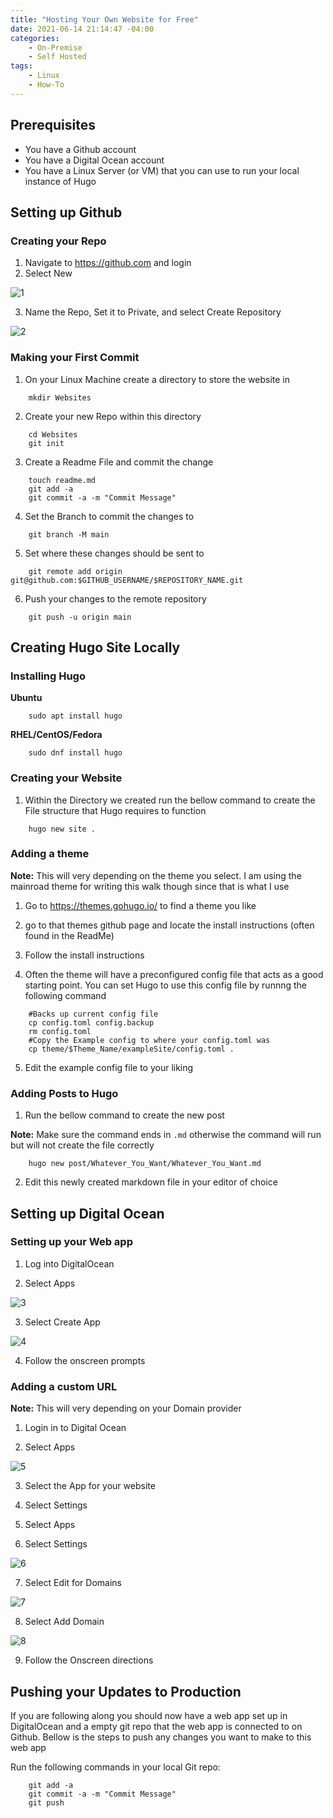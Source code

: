 ```yaml
---
title: "Hosting Your Own Website for Free"
date: 2021-06-14 21:14:47 -04:00
categories:
    - On-Premise
    - Self Hosted
tags:
    - Linux
    - How-To
---
```


## Prerequisites
- You have a Github account
- You have a Digital Ocean account
- You have a Linux Server (or VM) that you can use to run your local instance of Hugo

## Setting up Github
### Creating your Repo
1. Navigate to https://github.com and login
2. Select New

![1](/assets/2021/HostingYourOwnWebsiteforFree/Github/1.png)

3. Name the Repo, Set it to Private, and select Create Repository

![2](/assets/2021/HostingYourOwnWebsiteforFree/Github/2.png)

### Making your First Commit
1. On your Linux Machine create a directory to store the website in

```
	mkdir Websites
```

2. Create your new Repo within this directory

```
	cd Websites
	git init 
```

3. Create a Readme File and commit the change

```
	touch readme.md
	git add -a
	git commit -a -m "Commit Message"
```

4. Set the Branch to commit the changes to

```
	git branch -M main
```

5. Set where these changes should be sent to

```
	git remote add origin git@github.com:$GITHUB_USERNAME/$REPOSITORY_NAME.git
```

6. Push your changes to the remote repository

```
	git push -u origin main
```

## Creating Hugo Site Locally

### Installing Hugo
__Ubuntu__

```
	sudo apt install hugo
```

__RHEL/CentOS/Fedora__

```
	sudo dnf install hugo
```

### Creating your Website

1. Within the Directory we created run the bellow command to create the File structure that Hugo requires to function

```
	hugo new site .
```

### Adding a theme

__Note:__ This will very depending on the theme you select. I am using the mainroad theme for writing this walk though since that is what I use

1. Go to https://themes.gohugo.io/ to find a theme you like

2. go to that themes github page and locate the install instructions (often found in the ReadMe)

3. Follow the install instructions

4. Often the theme will have a preconfigured config file that acts as a good starting point. You can set Hugo to use this config file by runnng the following command

```
	#Backs up current config file
	cp config.toml config.backup
	rm config.toml
	#Copy the Example config to where your config.toml was
	cp theme/$Theme_Name/exampleSite/config.toml .
```

5. Edit the example config file to your liking

### Adding Posts to Hugo

1. Run the bellow command to create the new post

__Note:__ Make sure the command ends in `.md` otherwise the command will run but will not create the file correctly

```
	hugo new post/Whatever_You_Want/Whatever_You_Want.md
```

2. Edit this newly created markdown file in your editor of choice

## Setting up Digital Ocean

### Setting up your Web app

1. Log into DigitalOcean

2. Select Apps

![3](/assets/2021/HostingYourOwnWebsiteforFree/DigitalOcean/1.png)

3. Select Create App

![4](/assets/2021/HostingYourOwnWebsiteforFree/DigitalOcean/2.png)

4. Follow the onscreen prompts

### Adding a custom URL

__Note:__ This will very depending on your Domain provider

1. Login in to Digital Ocean

2. Select Apps

![5](/assets/2021/HostingYourOwnWebsiteforFree/DigitalOcean/1.png)

3. Select the App for your website

4. Select Settings

5. Select Apps

6. Select Settings

![6](/assets/2021/HostingYourOwnWebsiteforFree/DigitalOcean/3.png)

7. Select Edit for Domains

![7](/assets/2021/HostingYourOwnWebsiteforFree/DigitalOcean/4.png)

8. Select Add Domain 

![8](/assets/2021/HostingYourOwnWebsiteforFree/DigitalOcean/5.png)

9. Follow the Onscreen directions

## Pushing your Updates to Production

If you are following along you should now have a web app set up in DigitalOcean and a empty git repo that the web app is connected to on Github. Bellow is the steps to push any changes you want to make to this web app

Run the following commands in your local Git repo:
```
	git add -a
	git commit -a -m "Commit Message"
	git push
```